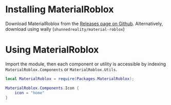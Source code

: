 # Installing MaterialRoblox

Download MaterialRoblox from the [Releases page on Github](https://github.com/shunnedreality/material-roblox/releases).
Alternatively, download using wally (`shunnedreality/material-roblox`)

# Using MaterialRoblox

Import the module, then each component or utility is accessible by indexing `MaterialRoblox.Components` or `MaterialRoblox.Utils`.

```lua
local MaterialRoblox = require(Packages.MaterialRoblox);

MaterialRoblox.Components.Icon {
    icon = "home"
}
```